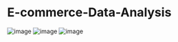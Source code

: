 # E-commerce-Data-Analysis

![image](https://github.com/amarjeetsuryavnshi/E-commerce-Data-Analysis/assets/78080611/373a4734-8479-4773-88a3-4105cf0f36f5)
![image](https://github.com/amarjeetsuryavnshi/E-commerce-Data-Analysis/assets/78080611/fe373f98-7829-4c10-ba4a-eea86947fca3)
![image](https://github.com/amarjeetsuryavnshi/E-commerce-Data-Analysis/assets/78080611/c8d58350-d79c-4b9e-a413-6e1bf8a680e4)
